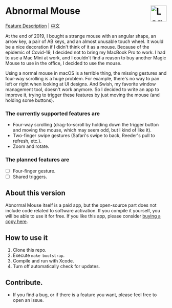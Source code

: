 # Abnormal Mouse <img alt="Logo" src="https://abnormalmouse.intii.com/image/icon.png" align="right" height="50">

[Feature Description](https://abnormalmouse.intii.com) | [中文](https://github.com/intitni/AbnormalMouseApp/blob/master/README_CN.md)

At the end of 2019, I bought a strange mouse with an angular shape, an arrow key, a pair of AB keys, and an almost unusable touch wheel. It would be a nice decoration if I didn't think of it as a mouse. Because of the epidemic of Covid-19, I decided not to bring my MacBook Pro to work. I had to use a Mac Mini at work, and I couldn't find a reason to buy another Magic Mouse to use in the office, I decided to use the mouse.

Using a normal mouse in macOS is a terrible thing, the missing gestures and four-way scrolling is a huge problem. For example, there's no way to pan left or right when looking at UI designs. And Swish, my favorite window management tool, doesn't work anymore. So I decided to write an app to improve it, trying to trigger these features by just moving the mouse (and holding some buttons).

### The currently supported features are
- Four-way scrolling (drag-to-scroll by holding down the trigger button and moving the mouse, which may seem odd, but I kind of like it).
- Two-finger swipe gestures (Safari's swipe to back, Reeder's pull to refresh, etc.).
- Zoom and rotate.
  
### The planned features are
- [ ] Four-finger gesture.
- [ ] Shared triggers.

## About this version
Abnormal Mouse itself is a paid app, but the open-source part does not include code related to software activation. If you compile it yourself,  you will be able to use it for free. If you like this app, please consider [buying a copy here](https://abnormalmouse.intii.com).

## How to use it

1. Clone this repo.
2. Execute `make bootstrap`.
3. Compile and run with Xcode.
4. Turn off automatically check for updates.

## Contribute.

- If you find a bug, or if there is a feature you want, please feel free to open an issue.
